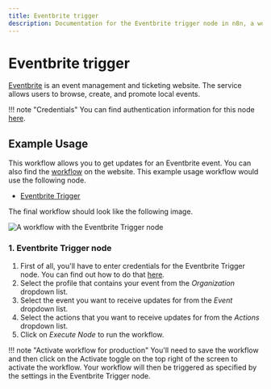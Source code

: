 ```yaml
---
title: Eventbrite trigger
description: Documentation for the Eventbrite trigger node in n8n, a workflow automation platform. Includes details of operations and configuration, and links to examples and credentials information.
---
```


# Eventbrite trigger

[Eventbrite](https://www.eventbrite.com/) is an event management and ticketing website. The service allows users to browse, create, and promote local events.

!!! note "Credentials"
    You can find authentication information for this node [here](/integrations/builtin/credentials/eventbrite/).



## Example Usage

This workflow allows you to get updates for an Eventbrite event. You can also find the [workflow](https://n8n.io/workflows/538) on the website. This example usage workflow would use the following node.

- [Eventbrite Trigger]()

The final workflow should look like the following image.

![A workflow with the Eventbrite Trigger node](/_images/integrations/builtin/trigger-nodes/eventbritetrigger/workflow.png)


### 1. Eventbrite Trigger node

1. First of all, you'll have to enter credentials for the Eventbrite Trigger node. You can find out how to do that [here](/integrations/builtin/credentials/eventbrite/).
2. Select the profile that contains your event from the *Organization* dropdown list.
3. Select the event you want to receive updates for from the *Event* dropdown list.
4. Select the actions that you want to receive updates for from the *Actions* dropdown list.
5. Click on *Execute Node* to run the workflow.

!!! note "Activate workflow for production"
    You'll need to save the workflow and then click on the Activate toggle on the top right of the screen to activate the workflow. Your workflow will then be triggered as specified by the settings in the Eventbrite Trigger node.


